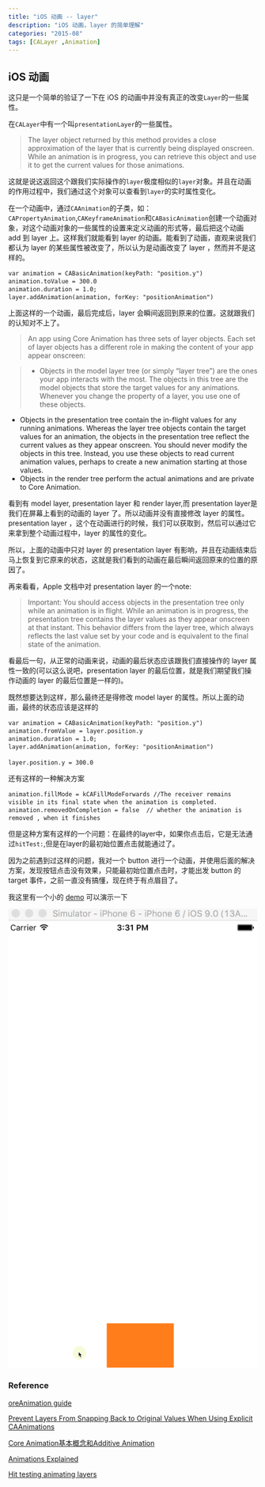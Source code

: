 ```yaml
---
title: "iOS 动画 -- layer"
description: "iOS 动画，layer 的简单理解"
categories: "2015-08"
tags: [CALayer ,Animation]
---
```


## iOS 动画

这只是一个简单的验证了一下在 iOS 的动画中并没有真正的改变`Layer`的一些属性。

在`CALayer`中有一个叫`presentationLayer`的一些属性。
	
>The layer object returned by this method provides a close approximation of the layer that is currently being displayed onscreen. While an animation is in progress, you can retrieve this object and use it to get the current values for those animations.

这就是说这返回这个跟我们实际操作的`layer`极度相似的`layer`对象。并且在动画的作用过程中，我们通过这个对象可以查看到`layer`的实时属性变化。

在一个动画中，通过`CAAnimation`的子类，如：`CAPropertyAnimation`,`CAKeyframeAnimation`和`CABasicAnimation`创建一个动画对象，对这个动画对象的一些属性的设置来定义动画的形式等，最后把这个动画 add 到 layer 上。这样我们就能看到 layer 的动画。能看到了动画，直观来说我们都认为 layer 的某些属性被改变了，所以认为是动画改变了 layer ，然而并不是这样的。

	var animation = CABasicAnimation(keyPath: "position.y")
	animation.toValue = 300.0
	animation.duration = 1.0;
	layer.addAnimation(animation, forKey: "positionAnimation")

上面这样的一个动画，最后完成后，layer 会瞬间返回到原来的位置。这就跟我们的认知对不上了。

> An app using Core Animation has three sets of layer objects. Each set of layer objects has a different role in making the content of your app appear onscreen:

> * Objects in the model layer tree (or simply “layer tree”) are the ones your app interacts with the most. The objects in this tree are the model objects that store the target values for any animations. Whenever you change the property of a layer, you use one of these objects.
* Objects in the presentation tree contain the in-flight values for any running animations. Whereas the layer tree objects contain the target values for an animation, the objects in the presentation tree reflect the current values as they appear onscreen. You should never modify the objects in this tree. Instead, you use these objects to read current animation values, perhaps to create a new animation starting at those values.
* Objects in the render tree perform the actual animations and are private to Core Animation.


看到有 model layer, presentation layer 和 render layer,而 presentation layer是我们在屏幕上看到的动画的 layer 了。所以动画并没有直接修改 layer 的属性。presentation layer ，这个在动画进行的时候，我们可以获取到，然后可以通过它来拿到整个动画过程中，layer 的属性的变化。

所以，上面的动画中只对 layer 的 presentation layer 有影响，并且在动画结束后马上恢复到它原来的状态，这就是我们看到的动画在最后瞬间返回原来的位置的原因了。

再来看看，Apple 文档中对 presentation layer 的一个note: 

> Important: You should access objects in the presentation tree only while an animation is in flight. While an animation is in progress, the presentation tree contains the layer values as they appear onscreen at that instant. This behavior differs from the layer tree, which always reflects the last value set by your code and is equivalent to the final state of the animation.

看最后一句，从正常的动画来说，动画的最后状态应该跟我们直接操作的 layer 属性一致的(可以这么说吧，presentation layer 的最后位置，就是我们期望我们操作动画的 layer 的最后位置是一样的)。

既然想要达到这样，那么最终还是得修改 model layer 的属性。所以上面的动画，最终的状态应该是这样的

	var animation = CABasicAnimation(keyPath: "position.y")
	animation.fromValue = layer.position.y
	animation.duration = 1.0;
	layer.addAnimation(animation, forKey: "positionAnimation")

	layer.position.y = 300.0

还有这样的一种解决方案

	animation.fillMode = kCAFillModeForwards //The receiver remains visible in its final state when the animation is completed.
    animation.removedOnCompletion = false  // whether the animation is removed , when it finishes

但是这种方案有这样的一个问题：在最终的layer中，如果你点击后，它是无法通过`hitTest:`,但是在layer的最初始位置点击就能通过了。

因为之前遇到过这样的问题，我对一个 button 进行一个动画，并使用后面的解决方案，发现按钮点击没有效果，只能最初始位置点击时，才能出发 button 的 target 事件，之前一直没有搞懂，现在终于有点眉目了。


我这里有一个小的 [demo](https://github.com/NikoTung/Layer-Animation-Issue) 可以演示一下

![](/assets/2015-08-04-layer-animation.gif)













### Reference 


[oreAnimation guide](https://developer.apple.com/library/ios/documentation/Cocoa/Conceptual/CoreAnimation_guide/CoreAnimationBasics/CoreAnimationBasics.html#//apple_ref/doc/uid/TP40004514-CH2-SW13)

[Prevent Layers From Snapping Back to Original Values When Using Explicit CAAnimations](http://oleb.net/blog/2012/11/prevent-caanimation-snap-back/)

[Core Animation基本概念和Additive Animation](http://studentdeng.github.io/blog/2014/06/24/core-animation/)

[Animations Explained](http://www.objc.io/issues/12-animations/animations-explained/)

[Hit testing animating layers](http://ronnqvi.st/hit-testing-animating-layers/)